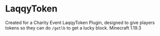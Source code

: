 # LaqqyToken
Created for a Charity Event LaqqyToken Plugin, designed to give players tokens so they can do `/getlb` to get a lucky block. Minecraft 1.19.3
